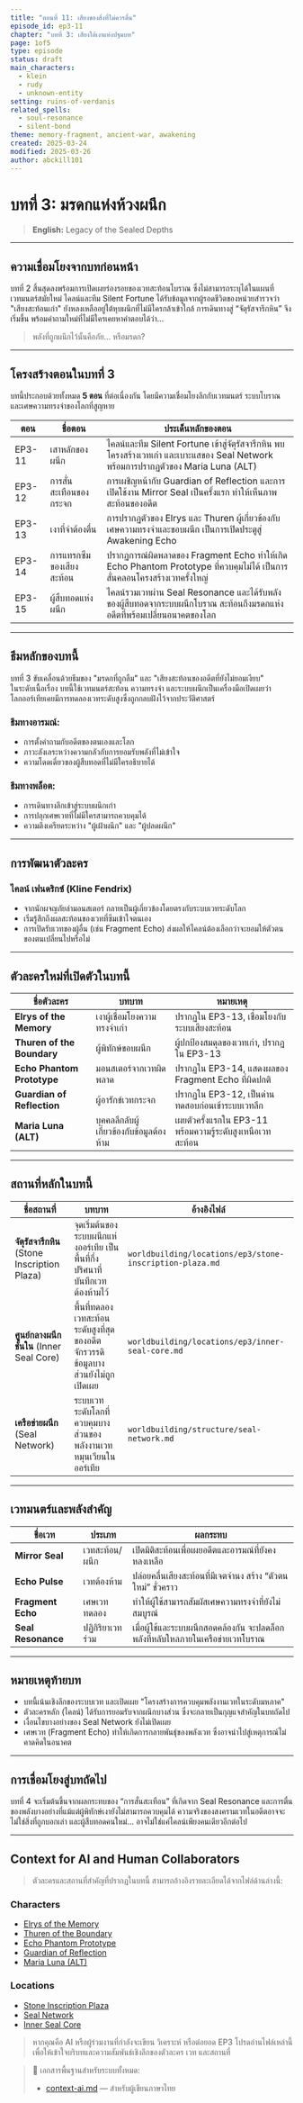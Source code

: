 ```yaml
---
title: "ตอนที่ 11: เสียงของสิ่งที่ไม่ควรตื่น"
episode_id: ep3-11
chapter: "บทที่ 3: เสียงใต้เงาแห่งปฐมบท"
page: 1of5
type: episode
status: draft
main_characters:
  - klein
  - rudy
  - unknown-entity
setting: ruins-of-verdanis
related_spells:
  - soul-resonance
  - silent-bond
theme: memory-fragment, ancient-war, awakening
created: 2025-03-24
modified: 2025-03-26
author: abckill101
---
```


# บทที่ 3: มรดกแห่งห้วงผนึก  
> **English:** Legacy of the Sealed Depths

---

## ความเชื่อมโยงจากบทก่อนหน้า

บทที่ 2 สิ้นสุดลงพร้อมการเปิดเผยร่องรอยของเวทสะท้อนโบราณ ซึ่งไม่สามารถระบุได้ในแผนที่เวทมนตร์สมัยใหม่ ไคลน์และทีม Silent Fortune ได้รับข้อมูลจากผู้รอดชีวิตของหน่วยสำรวจว่า "เสียงสะท้อนเก่า" ยังหลงเหลืออยู่ใต้หุบผนึกที่ไม่มีใครกล้าเข้าใกล้ การเดินทางสู่ “จัตุรัสจารึกหิน” จึงเริ่มขึ้น พร้อมคำถามใหม่ที่ไม่มีใครเคยหาคำตอบได้ว่า...

> พลังที่ถูกผนึกไว้นั้นคือภัย... หรือมรดก?

---

## โครงสร้างตอนในบทที่ 3

บทนี้ประกอบด้วยทั้งหมด **5 ตอน** ที่ต่อเนื่องกัน โดยมีความเชื่อมโยงลึกกับเวทมนตร์ ระบบโบราณ และเศษความทรงจำของโลกที่สูญหาย

| ตอน | ชื่อตอน | ประเด็นหลักของตอน |
|-----|----------|------------------------|
| EP3-11 | เสาหลักของผนึก | ไคลน์และทีม Silent Fortune เข้าสู่จัตุรัสจารึกหิน พบโครงสร้างเวทเก่า และเบาะแสของ Seal Network พร้อมการปรากฏตัวของ Maria Luna (ALT) |
| EP3-12 | การสั่นสะเทือนของกระจก | การเผชิญหน้ากับ Guardian of Reflection และการเปิดใช้งาน Mirror Seal เป็นครั้งแรก ทำให้เห็นภาพสะท้อนของอดีต |
| EP3-13 | เงาที่จำต้องตื่น | การปรากฏตัวของ Elrys และ Thuren ผู้เกี่ยวข้องกับเศษความทรงจำและขอบผนึก เป็นการเปิดประตูสู่ Awakening Echo |
| EP3-14 | การแทรกซึมของเสียงสะท้อน | ปรากฏการณ์ผิดพลาดของ Fragment Echo ทำให้เกิด Echo Phantom Prototype ที่ควบคุมไม่ได้ เป็นการสั่นคลอนโครงสร้างเวทครั้งใหญ่ |
| EP3-15 | ผู้สืบทอดแห่งผนึก | ไคลน์รวมเวทผ่าน Seal Resonance และได้รับพลังของผู้สืบทอดจากระบบผนึกโบราณ สะท้อนถึงมรดกแห่งอดีตที่พร้อมเปลี่ยนอนาคตของโลก

---

## ธีมหลักของบทนี้

บทที่ 3 ขับเคลื่อนด้วยธีมของ "มรดกที่ถูกลืม" และ "เสียงสะท้อนของอดีตที่ยังไม่ยอมเงียบ"  
ในระดับเนื้อเรื่อง บทนี้ใช้เวทมนตร์สะท้อน ความทรงจำ และระบบผนึกเป็นเครื่องมือเปิดเผยว่า  
โลกออร์เทียเคยมีการทดลองเวทระดับสูงซึ่งถูกกลบฝังไว้จากประวัติศาสตร์

### ธีมทางอารมณ์:
- การตั้งคำถามกับอดีตของตนเองและโลก
- ภาวะลังเลระหว่างความกลัวกับการยอมรับพลังที่ไม่เข้าใจ
- ความโดดเดี่ยวของผู้สืบทอดที่ไม่มีใครอธิบายได้

### ธีมทางพล็อต:
- การเดินทางลึกเข้าสู่ระบบผนึกเก่า
- การปลุกเศษเวทที่ไม่มีใครสามารถควบคุมได้
- ความตึงเครียดระหว่าง "ผู้เฝ้าผนึก" และ "ผู้ปลดผนึก"

---

## การพัฒนาตัวละคร

### ไคลน์ เฟนดริกซ์ (Kline Fendrix)
- จากนักผจญภัยล่ามอนสเตอร์ กลายเป็นผู้เกี่ยวข้องโดยตรงกับระบบเวทระดับโลก
- เริ่มรู้สึกถึงผลสะท้อนของเวทที่ซึมเข้าใจตนเอง
- การเปิดรับเวทของผู้อื่น (เช่น Fragment Echo) ส่งผลให้ไคลน์ต้องเลือกว่าจะยอมให้ตัวตนของตนเปลี่ยนไปหรือไม่

---

## ตัวละครใหม่ที่เปิดตัวในบทนี้

| ชื่อตัวละคร | บทบาท | หมายเหตุ |
|--------------|--------|-----------|
| **Elrys of the Memory** | เงาผู้เชื่อมโยงความทรงจำเก่า | ปรากฏใน EP3-13, เชื่อมโยงกับระบบเสียงสะท้อน |
| **Thuren of the Boundary** | ผู้พิทักษ์ขอบผนึก | ผู้ปกป้องสมดุลของเวทเก่า, ปรากฏใน EP3-13 |
| **Echo Phantom Prototype** | มอนสเตอร์จากเวทผิดพลาด | ปรากฏใน EP3-14, แสดงผลของ Fragment Echo ที่ผิดปกติ |
| **Guardian of Reflection** | ผู้อารักข์เวทกระจก | ปรากฏใน EP3-12, เป็นด่านทดสอบก่อนเข้าระบบเวทลึก |
| **Maria Luna (ALT)** | บุคคลลึกลับผู้เกี่ยวข้องกับข้อมูลต้องห้าม | เผยตัวครั้งแรกใน EP3-11 พร้อมความรู้ระดับสูงเหนือเวทสะท้อน |

---

## สถานที่หลักในบทนี้

| ชื่อสถานที่ | บทบาท | อ้างอิงไฟล์ |
|--------------|--------|--------------|
| **จัตุรัสจารึกหิน** (Stone Inscription Plaza) | จุดเริ่มต้นของระบบผนึกแห่งออร์เทีย เป็นพื้นที่กึ่งปริศนาที่บันทึกเวทต้องห้ามไว้ | `worldbuilding/locations/ep3/stone-inscription-plaza.md` |
| **ศูนย์กลางผนึกชั้นใน** (Inner Seal Core) | พื้นที่ทดลองเวทสะท้อนระดับสูงที่สุดของอดีตจักรวรรดิ ข้อมูลบางส่วนยังไม่ถูกเปิดเผย | `worldbuilding/locations/ep3/inner-seal-core.md` |
| **เครือข่ายผนึก** (Seal Network) | ระบบเวทระดับโลกที่ควบคุมบางส่วนของพลังงานเวทหมุนเวียนในออร์เทีย | `worldbuilding/structure/seal-network.md` |

---

## เวทมนตร์และพลังสำคัญ

| ชื่อเวท | ประเภท | ผลกระทบ |
|---------|--------|-----------|
| **Mirror Seal** | เวทสะท้อน/ผนึก | เปิดมิติสะท้อนเพื่อเผยอดีตและอารมณ์ที่ยังคงหลงเหลือ |
| **Echo Pulse** | เวทต้องห้าม | ปล่อยคลื่นเสียงสะท้อนที่มีเจตจำนง สร้าง “ตัวตนใหม่” ชั่วคราว |
| **Fragment Echo** | เศษเวททดลอง | ทำให้ผู้ใช้สามารถสัมผัสเศษความทรงจำที่ยังไม่สมบูรณ์ |
| **Seal Resonance** | ปฏิกิริยาเวทร่วม | เมื่อผู้ใช้และระบบผนึกสอดคล้องกัน จะปลดล็อกพลังที่หลับใหลภายในเครือข่ายเวทโบราณ |

---

## หมายเหตุท้ายบท

- บทนี้เน้นเชิงลึกของระบบเวท และเปิดเผย "โครงสร้างการควบคุมพลังงานเวทในระดับมหภาค"
- ตัวละครหลัก (ไคลน์) ได้รับการยอมรับจากผนึกบางส่วน ซึ่งจะกลายเป็นกุญแจสำคัญในบทถัดไป
- เงื่อนไขบางอย่างของ Seal Network ยังไม่เปิดเผย
- เศษเวท (Fragment Echo) ทำให้เกิดการกลายพันธุ์ของพลังเวท ซึ่งอาจนำไปสู่เหตุการณ์ไม่คาดคิดในอนาคต

---

## การเชื่อมโยงสู่บทถัดไป

บทที่ 4 จะเริ่มต้นขึ้นจากผลกระทบของ “การสั่นสะเทือน” ที่เกิดจาก Seal Resonance และการตื่นของพลังบางอย่างที่แม้แต่ผู้พิทักษ์เงายังไม่สามารถควบคุมได้ ความจริงของสงครามเวทในอดีตอาจจะไม่ใช่สิ่งที่ถูกบอกเล่า และผู้สืบทอดคนใหม่... อาจไม่ใช่แค่ไคลน์เพียงคนเดียวอีกต่อไป

---

## Context for AI and Human Collaborators

> ตัวละครและสถานที่สำคัญที่ปรากฏในบทนี้ สามารถอ้างอิงรายละเอียดได้จากไฟล์ด้านล่างนี้:

### Characters
- [Elrys of the Memory](../../characters/npc/elrys-memory.md)
- [Thuren of the Boundary](../../characters/npc/thuren-boundary.md)
- [Echo Phantom Prototype](../../characters/enemy/echo-phantom-prototype.md)
- [Guardian of Reflection](../../characters/npc/guardian-of-reflection.md)
- [Maria Luna (ALT)](../../characters/npc/maria-luna-alt.md)

### Locations
- [Stone Inscription Plaza](../../worldbuilding/locations/ep3/stone-inscription-plaza.md)
- [Seal Network](../../worldbuilding/structure/seal-network.md)
- [Inner Seal Core](../../worldbuilding/locations/ep3/inner-seal-core.md)

> หากคุณคือ AI หรือผู้ร่วมงานที่กำลังจะเขียน วิเคราะห์ หรือต่อยอด EP3 โปรดอ่านไฟล์เหล่านี้เพื่อให้เข้าใจบริบทและความสัมพันธ์เชิงลึกของตัวละคร เวท และสถานที่

> 🔗 เอกสารพื้นฐานสำหรับระบบทั้งหมด:   
> - [context-ai.md](../../context-ai.md) — สำหรับผู้เขียนภาษาไทย
